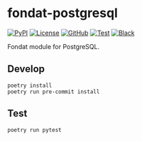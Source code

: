 # fondat-postgresql

[![PyPI](https://badge.fury.io/py/fondat-postgresql.svg)](https://badge.fury.io/py/fondat-postgresql)
[![License](https://img.shields.io/github/license/fondat/fondat-postgresql.svg)](https://github.com/fondat/fondat-postgresql/blob/main/LICENSE)
[![GitHub](https://img.shields.io/badge/github-main-blue.svg)](https://github.com/fondat/fondat-postgresql/)
[![Test](https://github.com/fondat/fondat-postgresql/workflows/test/badge.svg)](https://github.com/fondat/fondat-postgresql/actions?query=workflow/test)
[![Black](https://img.shields.io/badge/code%20style-black-black.svg)](https://github.com/psf/black)

Fondat module for PostgreSQL.

## Develop

```
poetry install
poetry run pre-commit install
```

## Test

```
poetry run pytest
```
